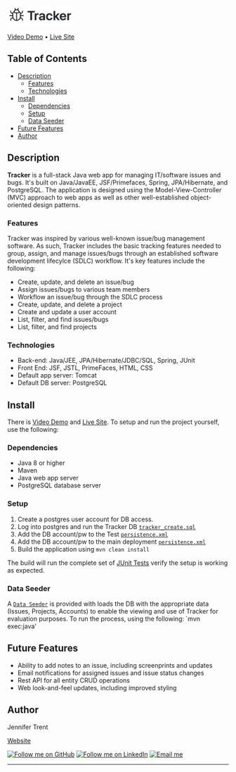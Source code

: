 <img src="readme_assets/tracker_readme.jpg" 
	 alt="Tracker" 
	 width="150" height="45">
	 
<a href="#key-features">Video Demo</a> •
<a href="http://jentrent.com/tracker" target="_blank">Live Site</a> 

## Table of Contents
- [Description](#description)
	- [Features](#features)
	- [Technologies](#technologies)
- [Install](#install)
	- [Dependencies](#dependencies)
	- [Setup](#setup)
	- [Data Seeder](#data-seeder)
- [Future Features](#future-features)
- [Author](#author)

## Description
**Tracker** is a full-stack Java web app for managing IT/software issues and bugs. It's built on Java/JavaEE, JSF/Primefaces,
Spring, JPA/Hibernate, and PostgreSQL. The application is designed using the Model-View-Controller (MVC) approach to web apps as well as other well-established object-oriented design patterns.

### Features
Tracker was inspired by various well-known issue/bug management software. As such, Tracker includes the basic tracking features needed to group, assign, and manage issues/bugs through an established software development lifecylce (SDLC) workflow.  It's key features include the following:
- Create, update, and delete an issue/bug
- Assign issues/bugs to various team members
- Workflow an issue/bug through the SDLC process
- Create, update, and delete a project
- Create and update a user account
- List, filter, and find issues/bugs
- List, filter, and find projects

### Technologies
- Back-end: Java/JEE, JPA/Hibernate/JDBC/SQL, Spring, JUnit
- Front End: JSF, JSTL, PrimeFaces, HTML, CSS
- Default app server: Tomcat
- Default DB server: PostgreSQL

## Install
There is <a href="#key-features">Video Demo</a> and <a href="http://jentrent.com/tracker" target="_blank">Live Site</a>. To setup and run the project yourself, use the following:

### Dependencies

- Java 8 or higher
- Maven
- Java web app server
- PostgreSQL database server

### Setup
1. Create a postgres user account for DB access. 
2. Log into postgres and run the Tracker DB [`tracker_create.sql`](src/main/resources/sql/tracker_create.sql)
3. Add the DB account/pw to the Test [`persistence.xml`](src/test/resources/META-INF/persistence.xml)
4. Add the DB account/pw to the main deployment [`persistence.xml`](src/main/resources/META-INF/persistence.xml)
5. Build the application using `mvn clean install`

The build will run the complete set of [JUnit Tests](src/test/java/com/jentrent/tracker/service/test/) verify the setup is working as expected.

### Data Seeder
A [`Data Seeder`](src/test/java/com/jentrent/tracker/seed/DataSeeder.java) is provided with loads the DB with the appropriate data (Issues, Projects, Accounts) to enable the viewing and use of Tracker for evaluation purposes. To run the process, using the following: `mvn exec:java'

## Future Features

- Ability to add notes to an issue, including screenprints and updates
- Email notifications for assigned issues and issue status changes
- Rest API for all entity CRUD operations
- Web look-and-feel updates, including improved styling

## Author

Jennifer Trent

<a href="http://jentrent.com" target="_blank">Website</a>

[![Follow me on GitHub](https://img.shields.io/badge/GitHub-100000?style=for-the-badge&logo=github&logoColor=white)](https://github.com/jentrent) 
[![Follow me on LinkedIn](https://img.shields.io/badge/LinkedIn-0077B5?style=for-the-badge&logo=linkedin&logoColor=white)](https://www.linkedin.com/in/jenniferltrent/)
[![Email me](https://img.shields.io/badge/Gmail-D14836?style=for-the-badge&logo=gmail&logoColor=white)](mailto:Jltrent12@gmail.com)

</div>





---
